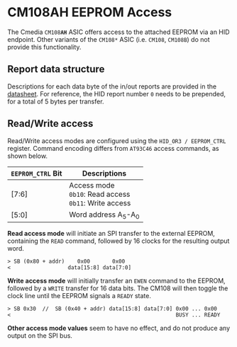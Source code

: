 # CM108AH EEPROM Access

The Cmedia `CM108`**`AH`** ASIC offers access to the attached EEPROM via an HID endpoint. Other variants of the `CM108*` ASIC (i.e. `CM108`, `CM108B`) do not provide this functionality.

## Report data structure

Descriptions for each data byte of the in/out reports are provided in the [datasheet](cm108ah.pdf). For reference, the HID report number `0` needs to be prepended, for a total of 5 bytes per transfer.

## Read/Write access

Read/Write access modes are configured using the `HID_OR3 / EEPROM_CTRL` register. Command encoding differs from `AT93C46` access commands, as shown below.

| `EEPROM_CTRL` Bit | Descriptions                                                 |
|-------------------|--------------------------------------------------------------|
| [7:6]             | Access mode<br/>`0b10`: Read access<br/>`0b11`: Write access |
| [5:0]             | Word address A<sub>5</sub>-A<sub>0</sub>                     |

**Read access mode** will initiate an SPI transfer to the external EEPROM, containing the `READ` command, followed by 16 clocks for the resulting output word.

    > SB (0x80 + addr)    0x00       0x00
    <                  data[15:8] data[7:0]

**Write access mode** will initially transfer an `EWEN` command to the EEPROM, followed by a `WRITE` transfer for 16 data bits. The CM108 will then toggle the clock line until the EEPROM signals a `READY` state.

    > SB 0x30  //  SB (0x40 + addr) data[15:8] data[7:0] 0x00 ... 0x00
    <                                                    BUSY ... READY

**Other access mode values** seem to have no effect, and do not produce any output on the SPI bus.